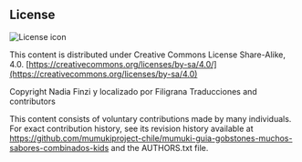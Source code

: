 ## License
![License icon](https://licensebuttons.net/l/by-sa/3.0/88x31.png)

This content is distributed under Creative Commons License Share-Alike, 4.0. [https://creativecommons.org/licenses/by-sa/4.0/](https://creativecommons.org/licenses/by-sa/4.0)

Copyright Nadia Finzi y localizado por Filigrana Traducciones and contributors

This content consists of voluntary contributions made by many
individuals. For exact contribution history, see its revision history
available at https://github.com/mumukiproject-chile/mumuki-guia-gobstones-muchos-sabores-combinados-kids and the AUTHORS.txt file.

